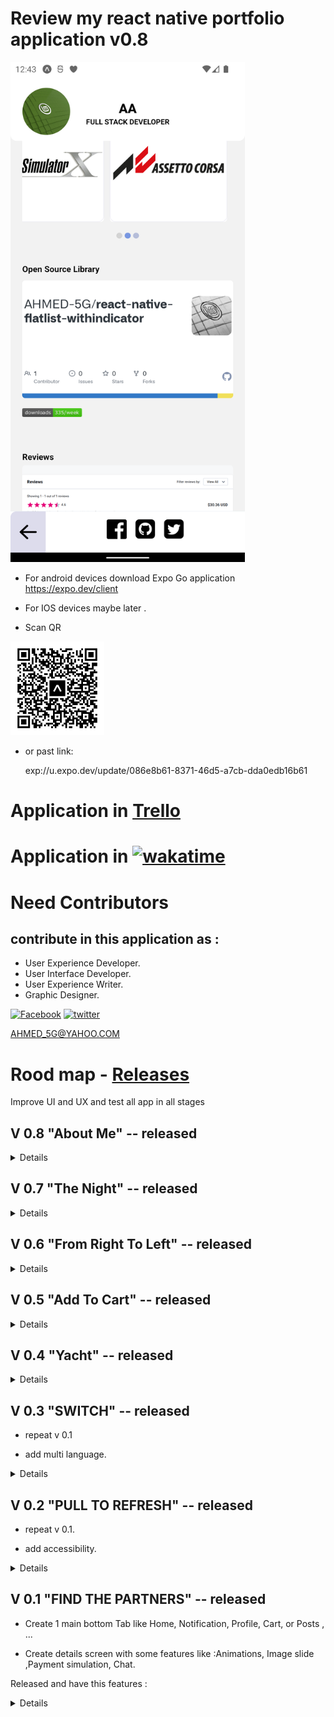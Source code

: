 # Review my react native portfolio application v0.8

<img
     width=375 height= 800
      src="./assets/images/sh2.png">
</a>

- For android devices download Expo Go application https://expo.dev/client

- For IOS devices maybe later .

- Scan QR

<img
     width=150 height= 150
      src="./assets/images/eas-update.svg">
</a>

- or past link:

  exp://u.expo.dev/update/086e8b61-8371-46d5-a7cb-dda0edb16b61

# Application in [Trello](https://trello.com/b/LCgVV444/portfolio)

# Application in [![wakatime](https://wakatime.com/badge/user/2b8d577c-8421-4136-96aa-e15e59c6a7d8/project/4b9ac203-6a0d-4fb1-a6c7-cbf7318bd9e4.svg)](https://wakatime.com/@Ahmed5g/projects/kxvjbhoeuc?start=2023-04-29&end=2023-05-05)

# Need Contributors

## contribute in this application as :

- User Experience Developer.
- User Interface Developer.
- User Experience Writer.
- Graphic Designer.

[![Facebook](https://img.shields.io/badge/Facebook-%231877F2.svg?logo=Facebook&logoColor=white)](https://www.facebook.com/people/Ahmed-Ali/100086148849098/) [![twitter](https://img.shields.io/badge/-twitter-1DA1F2?logo=twitter&logoColor=white)](https://twitter.com/AD_5G)

AHMED_5G@YAHOO.COM

# Rood map - [Releases](https://github.com/AHMED-5G/portfolio/releases)

Improve UI and UX and test all app in all stages

## V 0.8 "About Me" -- released

<details>
<summary>Details</summary>

- Set up responsive layout
- Upgrade to Expo 49
- Add [flat list with indicator library](https://github.com/AHMED-5G/react-native-flatlist-withindicator)
- Contributors details
- Add my details
- [Roll on scroll animation](https://twitter.com/AD_5G/status/1689796009587605504)
- Setup ESLint
- Add custom font
  </details>

## V 0.7 "The Night" -- released

<details>
<summary>Details</summary>
- Add dark theme
- Improve theme
- Fix bugs
  </details>

## V 0.6 "From Right To Left" -- released

<details>
<summary>Details</summary>

- Improve Localization, application running in arabic and From Right To left with RTL systems.

- Improve accessability.

- Add skeleton placeholders in home screen .

- Search for products feature disabled contains some issues,

  </details>

## V 0.5 "Add To Cart" -- released

<details>
<summary>Details</summary>

- Market section managed by redux toolkit with search for products and custom bottom bar.

- "Add to cart" card contain interactions, different inputs methods, image view and calculations.

- improve yacht screen animations and add custom bottom bar.

  </details>

## V 0.4 "Yacht" -- released

<details>
<summary>Details</summary>

- add yacht section with custom image viewer.

- add design theme primary, secondary, and action color ... .

- hide horses section for now .

- redesign home cards Hotels card and Contributors card.
  </details>

## V 0.3 "SWITCH" -- released

- repeat v 0.1

- add multi language.

<details>
  <summary>Details</summary>
- upgraded bottom tab add dynamic open and close, add more drawer features in.

- settings Tab has added contains:

  - multi language option.
  - reading theme options so user can save his reading theme to use it in app.

- Horses Section has added to Home screen contains:

  - shared element feature.
  - 3 switchable modals to improve browsing all Item content in one screen instead of use many.

- add skeleton animations to posts while download , resize some icons improve UI / UX, fix bugs and improve accessability .
  </details>

## V 0.2 "PULL TO REFRESH" -- released

- repeat v 0.1.

- add accessibility.

<details>
  <summary>Details</summary>
  
- feeds tab added , text , image and videos posts.

- pull to refresh feature.

- scroll to top when tab in feed tab.

- video stop when scroll away .

- user experience improved by add micro interactions : animations, sounds and alert messages ...

- accessibility improved and tested by google accessibility scanner application and android talkback .

- follow user and he will follow you back .
  </details>

## V 0.1 "FIND THE PARTNERS" -- released

- Create 1 main bottom Tab like Home, Notification, Profile, Cart, or Posts , ...

- Create details screen with some features like :Animations, Image slide ,Payment simulation, Chat.

Released and have this features :

<details>
  <summary>Details</summary>

- Home Screen with 2 sections
- Hotel details screen contains :
  - Images Slider automated with mini images
  - booking button with loading indicator and 2 flash messages for both senarios .
  </details>
